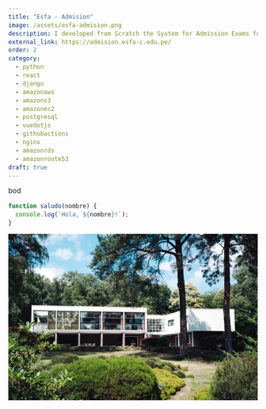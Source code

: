 ```yaml
---
title: "Esfa - Admision"
image: /assets/esfa-admision.png
description: I developed from Scratch the System for Admission Exams for the Music University.
external_link: https://admision.esfa-c.edu.pe/
order: 2
category:
  - python
  - react
  - django
  - amazonaws
  - amazons3
  - amazonec2
  - postgresql
  - vuedotjs
  - githubactions
  - nginx
  - amazonrds
  - amazonroute53
draft: true
---
```


bod

```javascript
function saludo(nombre) {
  console.log(`Hola, ${nombre}!`);
}
```

![image](/public/assets/product-1-min.jpg)
